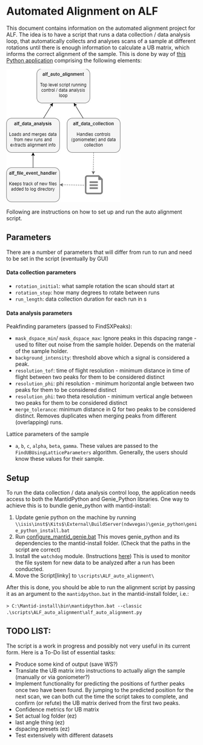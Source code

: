 # Automated Alignment on ALF

This document contains information on the automated alignment project for ALF. The idea is to have a script that runs a data collection / data analysis loop, that automatically collects and analyses scans of a sample at different rotations until there is enough information to calculate a UB matrix, which informs the correct alignment of the sample.
This is done by way of [this Python application](linky) comprising the following elements:

![Structure of the alignment application](resources/structure.jpg)

Following are instructions on how to set up and run the auto alignment script.

## Parameters

There are a number of parameters that will differ from run to run and need to be set in the script (eventually by GUI)

#### Data collection parameters
- `rotation_initial`: what sample rotation the scan should start at
- `rotation_step`: how many degrees to rotate between runs
- `run_length`: data collection duration for each run in s


#### Data analysis parameters

Peakfinding parameters (passed to FindSXPeaks):
- `mask_dspace_min`/ `mask_dspace_max`: Ignore peaks in this dspacing range - used to filter out noise from the sample holder. Depends on the material of the sample holder.
- `background_intensity`: threshold above which a signal is considered a peak. 
- `resolution_tof`: time of flight resolution - minimum distance in time of flight between two peaks for them to be considered distinct
- `resolution_phi`: phi resolution - minimum horizontal angle between two peaks for them to be considered distinct
- `resolution_phi`: two theta resolution - minimum vertical angle between two peaks for them to be considered distinct
- `merge_tolerance`: minimum distance in Q for two peaks to be considered distinct. Removes duplicates when merging peaks from different (overlapping) runs.

Lattice parameters of the sample 
- `a`, `b`, `c`, `alpha`, `beta`, `gamma`. These values are passed to the `FindUBUsingLatticeParameters` algorithm. Generally, the users should know these values for their sample.


## Setup

To run the data collection / data analysis control loop, the application needs access to both the MantidPython and Genie_Python libraries. One way to achieve this is to bundle genie_python with mantid-install:

1. Update genie python on the machine by running 
  `\\isis\inst$\Kits$\External\BuildServer(ndwvegas)\genie_python\genie_python_install.bat`
2. Run [configure_mantid_genie.bat](resources/configure_mantid_genie.bat)
  This moves genie_python and its dependencies to the mantid-install folder. (Check that the paths in the script are correct)
3. Install the `watchdog` module. (Instructions [here](http://pythonhosted.org/watchdog/installation.html))
  This is used to monitor the file system for new data to be analyzed after a run has been conducted.
4. Move the Script[linky] to `\scripts\ALF_auto_alignment\`
  
After this is done, you should be able to run the alignment script by passing it as an argument to the `mantidpython.bat` in the mantid-install folder, i.e.:

`> C:\Mantid-install\bin\mantidpython.bat --classic .\scripts\ALF_auto_alignment\alf_auto_alignment.py`


## TODO LIST:
The script is a work in progress and possibly not very useful in its current form. Here is a To-Do list of essential tasks:
- Produce some kind of output (save WS?)
- Translate the UB matrix into instructions to actually align the sample (manually or via goniometer?)
- Implement functionality for predicting the positions of further peaks once two have been found. By jumping to the predicted position for the next scan, we can both cut the time the script takes to complete, and confirm (or refute) the UB matrix derived from the first two peaks.
- Confidence metrics for UB matrix
- Set actual log folder (ez)
- last angle thing (ez)
- dspacing presets (ez)
- Test extensively with different datasets
